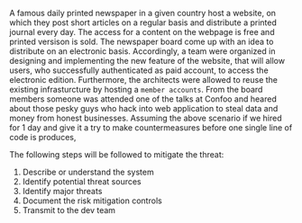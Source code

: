 A famous daily printed newspaper in a given country host a website, on which they post short articles on a regular basis and distribute a printed journal every day. The access for a content on the webpage is free and printed versison is sold.
The newspaper board come up with an idea to distribute on an electronic basis. Accordingly, a team were organized in designing and implementing the new feature of the website, that will allow users, who successfully authenticated as paid account, to access the electronic edition. Furthermore, the architects were allowed to reuse the existing infrasturcture by hosting a `member accounts`.
From the board members someone was attended one of the talks at Confoo and heared about those pesky guys who hack into web application to steal data and money from honest businesses.
Assuming the above scenario if we hired for 1 day and give it a try to make countermeasures before one single line of code is produces,

The following steps will be followed to mitigate the threat:
1. Describe or understand the system
2. Identify potential threat sources
3. Identify major threats
4. Document the risk mitigation controls
5. Transmit to the dev team
